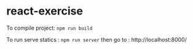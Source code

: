 # react-exercise

To compile project:
```npm run build```

To run serve statics :
```npm run server```
then go to : http://localhost:8000/